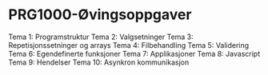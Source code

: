 # PRG1000-Øvingsoppgaver
Tema 1: Programstruktur
Tema 2: Valgsetninger
Tema 3: Repetisjonssetninger og arrays
Tema 4: Filbehandling
Tema 5: Validering
Tema 6: Egendefinerte funksjoner
Tema 7: Applikasjoner
Tema 8: Javascript
Tema 9: Hendelser
Tema 10: Asynkron kommunikasjon